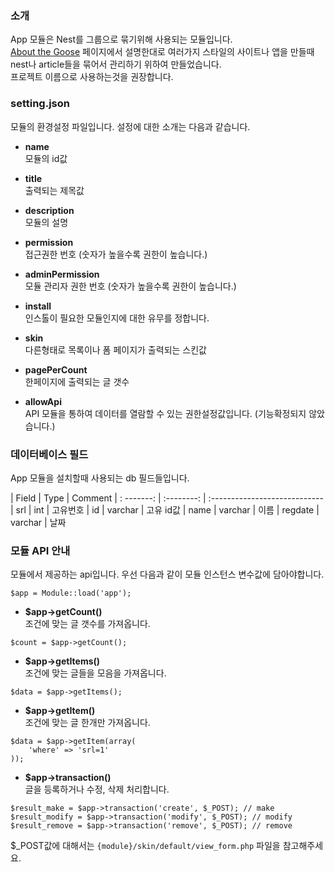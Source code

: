 ### 소개

App 모듈은 Nest를 그룹으로 묶기위해 사용되는 모듈입니다.  
[About the Goose](http://redgoosedev.github.io/goose/#Introduce/AboutTheGoose) 페이지에서 설명한대로 여러가지 스타일의 사이트나 앱을 만들때 nest나 article들을 묶어서 관리하기 위하여 만들었습니다.  
프로젝트 이름으로 사용하는것을 권장합니다.

### setting.json

모듈의 환경설정 파일입니다. 설정에 대한 소개는 다음과 같습니다.

* __name__  
모듈의 id값

* __title__  
출력되는 제목값

* __description__  
모듈의 설명

* __permission__  
접근권한 번호 (숫자가 높을수록 권한이 높습니다.)

* __adminPermission__  
모듈 관리자 권한 번호 (숫자가 높을수록 권한이 높습니다.)

* __install__  
인스톨이 필요한 모듈인지에 대한 유무를 정합니다.

* __skin__  
다른형태로 목록이나 폼 페이지가 출력되는 스킨값

* __pagePerCount__  
한페이지에 출력되는 글 갯수

* __allowApi__  
API 모듈을 통하여 데이터를 열람할 수 있는 권한설정값입니다. (기능확정되지 않았습니다.)


### 데이터베이스 필드

App 모듈을 설치할때 사용되는 db 필드들입니다.

| Field      | Type       | Comment
| : -------: | :--------: | :----------------------------
| srl        | int        | 고유번호
| id         | varchar    | 고유 id값
| name       | varchar    | 이름
| regdate    | varchar    | 날짜


### 모듈 API 안내

모듈에서 제공하는 api입니다. 우선 다음과 같이 모듈 인스턴스 변수값에 담아야합니다.
```
$app = Module::load('app');
```

* __$app->getCount()__  
조건에 맞는 글 갯수를 가져옵니다.  
```
$count = $app->getCount();
```

* __$app->getItems()__  
조건에 맞는 글들을 모음을 가져옵니다.
```
$data = $app->getItems();
```

* __$app->getItem()__  
조건에 맞는 글 한개만 가져옵니다.
```
$data = $app->getItem(array(
	'where' => 'srl=1'
));
```

* __$app->transaction()__  
글을 등록하거나 수정, 삭제 처리합니다.
```
$result_make = $app->transaction('create', $_POST); // make
$result_modify = $app->transaction('modify', $_POST); // modify
$result_remove = $app->transaction('remove', $_POST); // remove
```
$\_POST값에 대해서는 `{module}/skin/default/view_form.php` 파일을 참고해주세요.